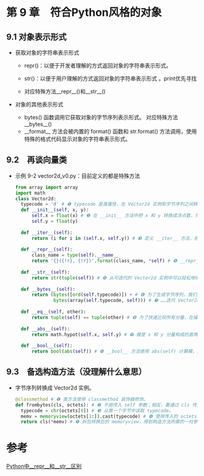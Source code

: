 # 第 9 章　符合Python风格的对象 

## 9.1	对象表示形式 

- 获取对象的字符串表示形式 
  - repr()：以便于开发者理解的方式返回对象的字符串表示形式。
  - str()：以便于用户理解的方式返回对象的字符串表示形式 。print优先寻找
  
  - 对应特殊方法\_\_repr\_\_()和\_\_str\_\_()
  
- 对象的其他表示形式

  - bytes() 函数调用它获取对象的字节序列表示形式。 对应特殊方法\_\_bytes\_\_()
  - \_\_format\_\_ 方法会被内置的 format() 函数和 str.format() 方法调用，使用特殊的格式代码显示对象的字符串表示形式。 



## 9.2　再谈向量类 

- 示例 9-2 vector2d_v0.py：目前定义的都是特殊方法 

  ```python
  from array import array
  import math
  class Vector2d:
  	typecode = 'd' # ❶ typecode 是类属性，在 Vector2d 实例和字节序列之间转换时使用。
  	def __init__(self, x, y):
  		self.x = float(x) # ❷ 在 __init__ 方法中把 x 和 y 转换成浮点数，尽早捕获错误，以防调用 Vector2d 函数时传入不当参数。
  		self.y = float(y)
          
  	def __iter__(self):
  		return (i for i in (self.x, self.y)) # ❸ 定义 __iter__ 方法，把 Vector2d 实例变成可迭代的对象，这样才能拆包（例如， x, y = my_vector）。
      
  	def __repr__(self):
  		class_name = type(self).__name__
  		return '{}({!r}, {!r})'.format(class_name, *self) # ❹ __repr__ 方法使用 {!r} 获取各个分量的表示形式，然后插值，构成一个字符串；因为 Vector2d 实例是可迭代的对象，所以 *self 会把 x 和 y 分量提供给 format 函数。
      
  	def __str__(self):
  		return str(tuple(self)) # ❺ 从可迭代的 Vector2d 实例中可以轻松地得到一个元组，显示为一个有序对。
      
  	def __bytes__(self):
  		return (bytes([ord(self.typecode)]) + # ❻ 为了生成字节序列，我们把 typecode 转换成字节序列，然后……
  				bytes(array(self.typecode, self))) # ❼ ……迭代 Vector2d 实例，得到一个数组，再把数组转换成字节序列。
      
  	def __eq__(self, other):
  		return tuple(self) == tuple(other) # ❽ 为了快速比较所有分量，在操作数中构建元组。
      
  	def __abs__(self):
  		return math.hypot(self.x, self.y) # ❾ 模是 x 和 y 分量构成的直角三角形的斜边长。
      
  	def __bool__(self):
  		return bool(abs(self)) # ❿ __bool__ 方法使用 abs(self) 计算模，然后把结果转换成布尔值，因此， 0.0 是 False，非零值是 True。
  ```

  

## 9.3　备选构造方法（没理解什么意思） 

- 字节序列转换成 Vector2d 实例。 

  ```python
  @classmethod # ❶ 类方法使用 classmethod 装饰器修饰。
  def frombytes(cls, octets): # ❷ 不用传入 self 参数；相反，要通过 cls 传入类本身。
  	typecode = chr(octets[0]) # ❸ 从第一个字节中读取 typecode。
  	memv = memoryview(octets[1:]).cast(typecode) # ❹ 使用传入的 octets 字节序列创建一个 memoryview，然后使用typecode 转换。
  	return cls(*memv) # ❺ 拆包转换后的 memoryview，得到构造方法所需的一对参数。
  
  ```

  



























# 参考

[Python中\_\_repr\_\_和\_\_str\_\_区别](https://www.cnblogs.com/fengff/p/8650114.html)
